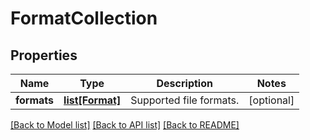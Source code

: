 # FormatCollection

## Properties
Name | Type | Description | Notes
------------ | ------------- | ------------- | -------------
**formats** | [**list[Format]**](Format.md) | Supported file formats. | [optional] 

[[Back to Model list]](../README.md#documentation-for-models) [[Back to API list]](../README.md#documentation-for-api-endpoints) [[Back to README]](../README.md)


